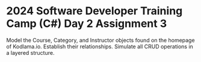 # 2024 Software Developer Training Camp (C#) Day 2 Assignment 3
Model the Course, Category, and Instructor objects found on the homepage of Kodlama.io. Establish their relationships. Simulate all CRUD operations in a layered structure.
